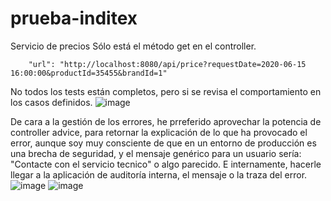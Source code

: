 # prueba-inditex
Servicio de precios
Sólo está el método get en el controller. 
```
	"url": "http://localhost:8080/api/price?requestDate=2020-06-15 16:00:00&productId=35455&brandId=1"
```
No todos los tests están completos, pero si se revisa el comportamiento en los casos definidos.
![image](https://github.com/user-attachments/assets/daf17c72-a8c8-4a75-828f-79c5963ded24)

De cara a la gestión de los errores, he prreferido aprovechar la potencia de controller advice, para retornar la explicación de lo que ha provocado el error, aunque soy muy consciente de que en un entorno de producción es una brecha de seguridad, y el mensaje genérico para un usuario sería: "Contacte con el servicio tecnico" o algo parecido. E internamente, hacerle llegar a la aplicación de auditoría interna, el mensaje o la traza del error.
![image](https://github.com/user-attachments/assets/dcf017dd-e02e-4644-8e55-ed7c73850723)
![image](https://github.com/user-attachments/assets/c6dcb5e8-3777-48d8-a465-d25cb6b3c9c9)
